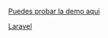 

<p><a href="http://gagandeep.alwaysdata.net/">Puedes probar la demo aqui</a><p/p>
<a href="https://laravel.com/docs/5.7/readme">Laravel</a>
